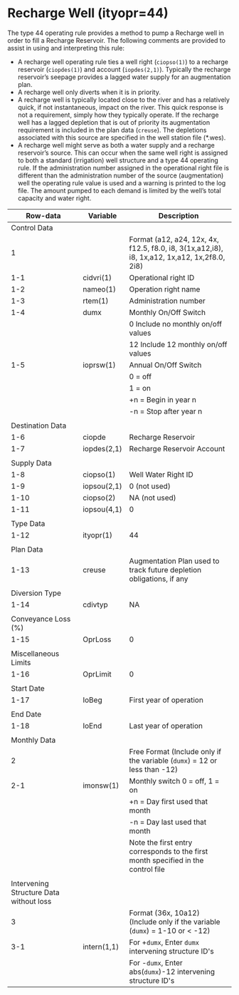# Recharge Well (ityopr=44) #

The type 44 operating rule provides a method to pump a Recharge well in order to fill a Recharge Reservoir. The following comments are 
provided to assist in using and interpreting this rule:

* A recharge well operating rule ties a well right (`ciopso(1)`) to a recharge reservoir (`ciopdes(1)`) and account (`iopdes(2,1)`). Typically 
the recharge reservoir’s seepage provides a lagged water supply for an augmentation plan.
* A recharge well only diverts when it is in priority.
* A recharge well is typically located close to the river and has a relatively quick, if not instantaneous, impact on the river. This quick 
response is not a requirement, simply how they typically operate. If the recharge well has a lagged depletion that is out of priority its augmentation 
requirement is included in the plan data (`creuse`). The depletions associated with this source are specified in the well station file (\*.wes). 
* A recharge well might serve as both a water supply and a recharge reservoir’s source. This can occur when the same well right is assigned to both a 
standard (irrigation) well structure and a type 44 operating rule. If the administration number assigned in the operational right file is different 
than the administration number of the source (augmentation) well the operating rule value is used and a warning is printed to the log file. The amount 
pumped to each demand is limited by the well’s total capacity and water right.

| Row-data							| Variable						| Description 								|				
| ------------------				| --------------------			| --------									|
| Control Data						| 								| 											|
| 1 								| 								| Format (a12, a24, 12x, 4x, f12.5, f8.0, i8, 3(1x,a12,i8), i8, 1x,a12, 1x,a12, 1x,2f8.0, 2i8)
| 1-1								| cidvri(1)						| Operational right ID
| 1-2								| nameo(1)						| Operation right name
| 1-3								| rtem(1)						| Administration number
| 1-4								| dumx							| Monthly On/Off Switch
| 									| 								| 0 Include no monthly on/off values
| 									| 								| 12 Include 12 monthly on/off values
| 1-5								| ioprsw(1)						| Annual On/Off Switch	
| 									| 								| 0 = off 
| 									| 								| 1 = on
| 									| 								| +n = Begin in year n
| 									| 								| -n = Stop after year n
| | | |
| Destination Data | | |
| 1-6								| ciopde						| Recharge Reservoir
| 1-7								| iopdes(2,1)					| Recharge Reservoir Account 
| | | |
| Supply Data | | |
| 1-8								| ciopso(1)						| Well Water Right ID
| 1-9								| iopsou(2,1)					| 0 (not used) 
| 1-10								| ciopso(2)						| NA (not used)
| 1-11								| iopsou(4,1)					| 0
| | | |
| Type Data | | |
| 1-12								| ityopr(1)						| 44
| | | |
| Plan Data | | |
| 1-13								| creuse						| Augmentation Plan used to track future depletion obligations, if any
| | | |
| Diversion Type | | |
| 1-14								| cdivtyp						| NA
| | | |
| Conveyance Loss (%) | | |
| 1-15								| OprLoss						| 0
| | | |
| Miscellaneous Limits | | | 
| 1-16								| OprLimit						| 0
| | | |
| Start Date | | |
| 1-17								| IoBeg							| First year of operation
| | | |
| End Date | | |
| 1-18								| IoEnd							| Last year of operation
| | | |
| Monthly Data | | |
| 2 								| 								| Free Format (Include only if the variable (`dumx`) = 12 or less than -12)
| 2-1								| imonsw(1)						| Monthly switch 0 = off, 1 = on
| 									| 								| +n = Day first used that month
| 									| 								| -n = Day last used that month
| 									| 								| Note the first entry corresponds to the first month specified in the control file
| | | |
| Intervening Structure Data without loss | | |
| 3 								| 								| Format (36x, 10a12) (Include only if the variable (`dumx`) = 1-10 or < -12) 
| 3-1								| intern(1,1)					| For +`dumx`, Enter `dumx` intervening structure ID's
| 									| 								| For -`dumx`, Enter abs(`dumx`)-12 intervening structure ID's
